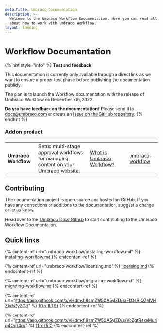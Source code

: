 ```yaml
---
meta.Title: Umbraco Documentation
description: >-
  Welcome to the Umbraco Workflow Documentation. Here you can read all things
  about how to work with Umbraco Workflow.
layout: landing
---
```


# Workflow Documentation

{% hint style="info" %}
**Test and feedback**

This documentation is currently only available through a direct link as we want to ensure a proper test phase before publishing the documentation publicly.

The plan is to launch the Workflow documentation with the release of Umbraco Workflow on December 7th, 2022.

**Do you have feedback on the documentation?** Please send it to [docs@umbraco.com](mailto:docs@umbraco.com) or create an [Issue on the GitHub repository](https://github.com/umbraco/UmbracoDocs/issues).
{% endhint %}

### Add on product

<table data-view="cards"><thead><tr><th></th><th></th><th></th><th data-type="content-ref"></th><th data-hidden data-card-target data-type="content-ref"></th></tr></thead><tbody><tr><td><strong>Umbraco Workflow</strong></td><td>Setup multi-stage approval workflows for managing content on your Umbraco website.</td><td><a href="umbraco-workflow/">What is Umbraco Workflow?</a></td><td></td><td><a href="umbraco-workflow/">umbraco-workflow</a></td></tr></tbody></table>

## Contributing

The documentation project is open source and hosted on GitHub. If you have any corrections or additions to the documentation, suggest a change or let us know.

Head over to the [Umbraco Docs Github](https://github.com/umbraco/UmbracoDocs/pulls) to start contributing to the Umbraco Workflow Documentation.

## Quick links

{% content-ref url="umbraco-workflow/installing-workflow.md" %}
[installing-workflow.md](umbraco-workflow/installing-workflow.md)
{% endcontent-ref %}

{% content-ref url="umbraco-workflow/licensing.md" %}
[licensing.md](umbraco-workflow/licensing.md)
{% endcontent-ref %}

{% content-ref url="umbraco-workflow/migrating-workflow.md" %}
[migrating-workflow.md](umbraco-workflow/migrating-workflow.md)
{% endcontent-ref %}

{% content-ref url="https://app.gitbook.com/o/vHdmkfI8smZW50A5yIZD/s/FkOsRIQZMVHZkdsZyZGi/" %}
[10.x (LTS)](https://app.gitbook.com/o/vHdmkfI8smZW50A5yIZD/s/FkOsRIQZMVHZkdsZyZGi/)
{% endcontent-ref %}

{% content-ref url="https://app.gitbook.com/o/vHdmkfI8smZW50A5yIZD/s/VbZgtRsxoMurjq4OqT4q/" %}
[11.x (RC)](https://app.gitbook.com/o/vHdmkfI8smZW50A5yIZD/s/VbZgtRsxoMurjq4OqT4q/)
{% endcontent-ref %}
